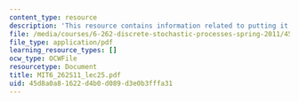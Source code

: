 ```yaml
---
content_type: resource
description: 'This resource contains information related to putting it all together. '
file: /media/courses/6-262-discrete-stochastic-processes-spring-2011/45d8a0a81622d4b0d089d3e0b3fffa31_MIT6_262S11_lec25.pdf
file_type: application/pdf
learning_resource_types: []
ocw_type: OCWFile
resourcetype: Document
title: MIT6_262S11_lec25.pdf
uid: 45d8a0a8-1622-d4b0-d089-d3e0b3fffa31
---
```

